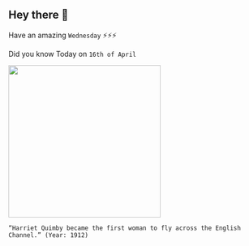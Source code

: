 ## Hey there 👋
Have an amazing `Wednesday` ⚡⚡⚡

Did you know Today on `16th of April`
 
 [<img src="https://upload.wikimedia.org/wikipedia/commons/thumb/3/3d/Harriet_Quimby_1.jpg/2560px-Harriet_Quimby_1.jpg" width="300" />](http://www.eyewitnesstohistory.com/quimby.htm) 
 ```
“Harriet Quimby became the first woman to fly across the English Channel.” (Year: 1912)
```

